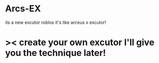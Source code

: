 # Arcs-EX
its  a new excutor roblox it's like arceus x excutor! 

# ><if you want >< create your own excutor I'll give you the technique later! 

